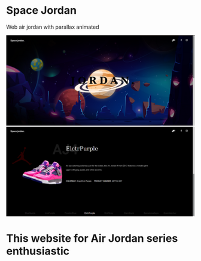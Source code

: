 # Space Jordan

Web air jordan with parallax animated

<img src="air jordan.png" alt="sc aj 1">
<img src="air jordan 2.png" alt="sc aj 2">

# This website for Air Jordan series enthusiastic

